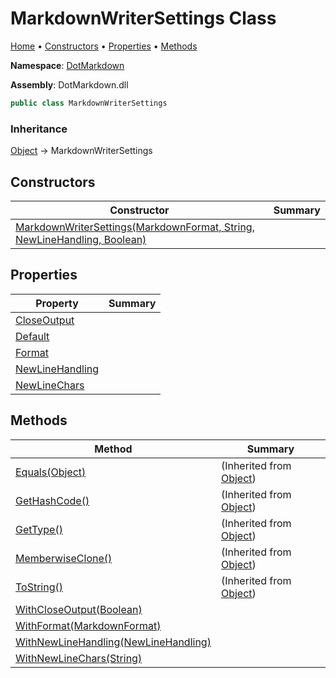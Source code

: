 # MarkdownWriterSettings Class

[Home](../../README.md) &#x2022; [Constructors](#constructors) &#x2022; [Properties](#properties) &#x2022; [Methods](#methods)

**Namespace**: [DotMarkdown](../README.md)

**Assembly**: DotMarkdown\.dll

```csharp
public class MarkdownWriterSettings
```

### Inheritance

[Object](https://docs.microsoft.com/en-us/dotnet/api/system.object) &#x2192; MarkdownWriterSettings

## Constructors

| Constructor | Summary |
| ----------- | ------- |
| [MarkdownWriterSettings(MarkdownFormat, String, NewLineHandling, Boolean)](-ctor/README.md) | |

## Properties

| Property | Summary |
| -------- | ------- |
| [CloseOutput](CloseOutput/README.md) | |
| [Default](Default/README.md) | |
| [Format](Format/README.md) | |
| [NewLineHandling](NewLineHandling/README.md) | |
| [NewLineChars](NewLineChars/README.md) | |

## Methods

| Method | Summary |
| ------ | ------- |
| [Equals(Object)](https://docs.microsoft.com/en-us/dotnet/api/system.object.equals) |  \(Inherited from [Object](https://docs.microsoft.com/en-us/dotnet/api/system.object)\) |
| [GetHashCode()](https://docs.microsoft.com/en-us/dotnet/api/system.object.gethashcode) |  \(Inherited from [Object](https://docs.microsoft.com/en-us/dotnet/api/system.object)\) |
| [GetType()](https://docs.microsoft.com/en-us/dotnet/api/system.object.gettype) |  \(Inherited from [Object](https://docs.microsoft.com/en-us/dotnet/api/system.object)\) |
| [MemberwiseClone()](https://docs.microsoft.com/en-us/dotnet/api/system.object.memberwiseclone) |  \(Inherited from [Object](https://docs.microsoft.com/en-us/dotnet/api/system.object)\) |
| [ToString()](https://docs.microsoft.com/en-us/dotnet/api/system.object.tostring) |  \(Inherited from [Object](https://docs.microsoft.com/en-us/dotnet/api/system.object)\) |
| [WithCloseOutput(Boolean)](WithCloseOutput/README.md) | |
| [WithFormat(MarkdownFormat)](WithFormat/README.md) | |
| [WithNewLineHandling(NewLineHandling)](WithNewLineHandling/README.md) | |
| [WithNewLineChars(String)](WithNewLineChars/README.md) | |

